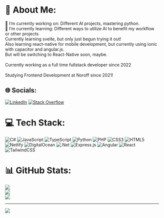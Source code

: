 # 💫 About Me:
🔭 I’m currently working on: Different AI projects, mastering python.<br>
🌱 I’m currently learning: Different ways to utilize AI to benefit my workflow or other projects<br>
Currently learning svelte, but only just begun trying it out!<br>
Also learning react-native for mobile development, but currently using ionic with capacitor and angular.js.<br>
But will be switching to React-Native soon, maybe.<br>
<br>Currently working as a full time fullstack developer since 2022<br>
<br>Studying Frontend Development at Noroff since 2021!


## 🌐 Socials:
[![LinkedIn](https://img.shields.io/badge/LinkedIn-%230077B5.svg?logo=linkedin&logoColor=white)](https://linkedin.com/in/p-n-j) [![Stack Overflow](https://img.shields.io/badge/-Stackoverflow-FE7A16?logo=stack-overflow&logoColor=white)](https://stackoverflow.com/users/19843670) 

# 💻 Tech Stack:
![C#](https://img.shields.io/badge/c%23-%23239120.svg?style=for-the-badge&logo=c-sharp&logoColor=white) ![JavaScript](https://img.shields.io/badge/javascript-%23323330.svg?style=for-the-badge&logo=javascript&logoColor=%23F7DF1E) ![TypeScript](https://img.shields.io/badge/typescript-%23007ACC.svg?style=for-the-badge&logo=typescript&logoColor=white) ![Python](https://img.shields.io/badge/python-3670A0?style=for-the-badge&logo=python&logoColor=ffdd54) ![PHP](https://img.shields.io/badge/php-%23777BB4.svg?style=for-the-badge&logo=php&logoColor=white) ![CSS3](https://img.shields.io/badge/css3-%231572B6.svg?style=for-the-badge&logo=css3&logoColor=white) ![HTML5](https://img.shields.io/badge/html5-%23E34F26.svg?style=for-the-badge&logo=html5&logoColor=white) ![Netlify](https://img.shields.io/badge/netlify-%23000000.svg?style=for-the-badge&logo=netlify&logoColor=#00C7B7) ![DigitalOcean](https://img.shields.io/badge/DigitalOcean-%230167ff.svg?style=for-the-badge&logo=digitalOcean&logoColor=white) ![.Net](https://img.shields.io/badge/.NET-5C2D91?style=for-the-badge&logo=.net&logoColor=white) ![Express.js](https://img.shields.io/badge/express.js-%23404d59.svg?style=for-the-badge&logo=express&logoColor=%2361DAFB) ![Angular](https://img.shields.io/badge/angular-%23DD0031.svg?style=for-the-badge&logo=angular&logoColor=white) ![React](https://img.shields.io/badge/react-%2320232a.svg?style=for-the-badge&logo=react&logoColor=%2361DAFB) ![TailwindCSS](https://img.shields.io/badge/tailwindcss-%2338B2AC.svg?style=for-the-badge&logo=tailwind-css&logoColor=white)
# 📊 GitHub Stats:
![](https://github-readme-stats.vercel.app/api?username=pnordboj&theme=midnight-purple&hide_border=true&include_all_commits=true&count_private=true)<br/>
![](https://github-readme-streak-stats.herokuapp.com/?user=pnordboj&theme=midnight-purple&hide_border=true)<br/>
![](https://github-readme-stats.vercel.app/api/top-langs/?username=pnordboj&theme=midnight-purple&hide_border=true&include_all_commits=true&count_private=true&layout=compact)

---
[![](https://visitcount.itsvg.in/api?id=pnordboj&icon=0&color=6)](https://visitcount.itsvg.in)

<!-- Proudly created with GPRM ( https://gprm.itsvg.in ) -->
